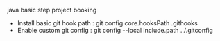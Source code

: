 java basic step project booking

- Install basic git hook path :  git config core.hooksPath .githooks
- Enable custom git config :  git config --local include.path ../.gitconfig         